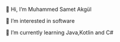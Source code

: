 👋 Hi, I’m Muhammed Samet Akgül

👀 I’m interested in software

🌱 I’m currently learning Java,Kotlin and C# 
